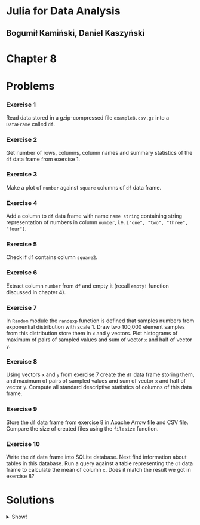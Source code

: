 # Julia for Data Analysis

## Bogumił Kamiński, Daniel Kaszyński

# Chapter 8

# Problems

### Exercise 1

Read data stored in a gzip-compressed file `example8.csv.gz` into a `DataFrame`
called `df`.

### Exercise 2

Get number of rows, columns, column names and summary statistics of the
`df` data frame from exercise 1.

### Exercise 3

Make a plot of `number` against `square` columns of `df` data frame.

### Exercise 4

Add a column to `df` data frame with name `name string` containing string
representation of numbers in column `number`, i.e.
`["one", "two", "three", "four"]`.

### Exercise 5

Check if `df` contains column `square2`.

### Exercise 6

Extract column `number` from `df` and empty it (recall `empty!` function
discussed in chapter 4).

### Exercise 7

In `Random` module the `randexp` function is defined that samples numbers
from exponential distribution with scale 1.
Draw two 100,000 element samples from this distribution store them
in `x` and `y` vectors. Plot histograms of maximum of pairs of sampled values
and sum of vector `x` and half of vector `y`.

### Exercise 8

Using vectors `x` and `y` from exercise 7 create the `df` data frame storing them,
and maximum of pairs of sampled values and sum of vector `x` and half of vector `y`.
Compute all standard descriptive statistics of columns of this data frame.

### Exercise 9

Store the `df` data frame from exercise 8 in Apache Arrow file and CSV file.
Compare the size of created files using the `filesize` function.

### Exercise 10

Write the `df` data frame into SQLite database. Next find information about
tables in this database. Run a query against a table representing the `df` data
frame to calculate the mean of column `x`. Does it match the result we got in
exercise 8?

# Solutions

<details>

<summary>Show!</summary>

### Exercise 1

CSV.jl supports reading gzip-compressed files so you can just do:

```
julia> using CSV

julia> using DataFrames

julia> df = CSV.read("example8.csv.gz", DataFrame)
4×2 DataFrame
 Row │ number  square
     │ Int64   Int64
─────┼────────────────
   1 │      1       2
   2 │      2       4
   3 │      3       9
   4 │      4      16
```

You can also do it manually:
```
julia> using CodecZlib # you might need to install this package

julia> compressed = read("example8.csv.gz");

julia> plain = transcode(GzipDecompressor, compressed);

julia> df = CSV.read(plain, DataFrame)
4×2 DataFrame
 Row │ number  square
     │ Int64   Int64
─────┼────────────────
   1 │      1       2
   2 │      2       4
   3 │      3       9
   4 │      4      16
```

### Exercise 2

Solution:

```
julia> nrow(df)
4

julia> ncol(df)
2

julia> names(df)
2-element Vector{String}:
 "number"
 "square"

julia> describe(df)
2×7 DataFrame
 Row │ variable  mean     min    median   max    nmissing  eltype
     │ Symbol    Float64  Int64  Float64  Int64  Int64     DataType
─────┼──────────────────────────────────────────────────────────────
   1 │ number       2.5       1      2.5      4         0  Int64
   2 │ square       7.75      2      6.5     16         0  Int64
```

### Exercise 3

Solution:
```
using Plots
plot(df.number, df.square, xlabel="number", ylabel="square", legend=false)
```

### Exercise 4

Solution:

```
julia> df."name string" = ["one", "two", "three", "four"]
4-element Vector{String}:
 "one"
 "two"
 "three"
 "four"

julia> df
4×3 DataFrame
 Row │ number  square  name string
     │ Int64   Int64   String
─────┼─────────────────────────────
   1 │      1       2  one
   2 │      2       4  two
   3 │      3       9  three
   4 │      4      16  four
```

Note that we needed to use a string as we have space in column name.

### Exercise 5

You can use either `hasproperty` or `columnindex`:

```
julia> hasproperty(df, :square2)
false

julia> columnindex(df, :square2)
0
```

Note that if you try to access this column you will get a hint what was the
mistake you most likely made:

```
julia> df.square2
ERROR: ArgumentError: column name :square2 not found in the data frame; existing most similar names are: :square
```

### Exercise 6

Solution:

```
julia> empty!(df[:, :number])
Int64[]
```

Note that you must not do `empty!(df[!, :number])` nor `empty!(df.number)`
as it would corrupt the `df` data frame (these operations do non-copying
extraction of a column from a data frame as opposed to `df[:, :number]`
which makes a copy).

### Exercise 7

Solution:
```
using Random
using Plots
x = randexp(100_000);
y = randexp(100_000);
histogram(x + y / 2, label="mean")
histogram!(max.(x, y), label="maximum")
```

I have put both histograms on the same plot to show that they overlap.

### Exercise 8

Solution (you might get slightly different results because we did not set
the seed of random number generator when creating `x` and `y` vectors):

```
julia> df = DataFrame(x=x, y=y);

julia> df."x+y/2" = x + y / 2;

julia> df."max.(x,y)" = max.(x, y);

julia> describe(df, :all)
4×13 DataFrame
 Row │ variable   mean      std       min         q25       median   q75      max      nunique  nmissing  first     last      eltype
     │ Symbol     Float64   Float64   Float64     Float64   Float64  Float64  Float64  Nothing  Int64     Float64   Float64   DataType
─────┼─────────────────────────────────────────────────────────────────────────────────────────────────────────────────────────────────
   1 │ x          0.997023  0.999119  3.01389e-6  0.285129  0.68856  1.38414  12.1556                  0  0.250502  0.077737  Float64
   2 │ y          1.00109   0.995904  2.78828e-6  0.289371  0.6957   1.38491  12.0445                  0  0.689659  0.486246  Float64
   3 │ x+y/2      1.49757   1.11676   0.00217486  0.688598  1.2235   2.0113   14.2046                  0  0.595331  0.32086   Float64
   4 │ max.(x,y)  1.49872   1.11295   0.00187844  0.691588  1.22466  2.01257  12.1556                  0  0.689659  0.486246  Float64
```

We indeed see that `x+y/2` and `max.(x,y)` columns have very similar summary
statistics except `first` and `last` as expected.

### Exercise 9

```
julia> using Arrow

julia> CSV.write("df.csv", df)
"df.csv"

julia> Arrow.write("df.arrow", df)
"df.arrow"

julia> filesize("df.csv")
7587820

julia> filesize("df.arrow")
3200874
```

In this case Apache Arrow file is smaller.

### Exercise 10

```
julia> using SQLite

julia> db = SQLite.DB("df.db")
SQLite.DB("df.db")

julia> SQLite.load!(df, db, "df")
"df"

julia> SQLite.tables(db)
1-element Vector{SQLite.DBTable}:
 SQLite.DBTable("df", Tables.Schema:
 :x                   Union{Missing, Float64}
 :y                   Union{Missing, Float64}
 Symbol("x+y/2")      Union{Missing, Float64}
 Symbol("max.(x,y)")  Union{Missing, Float64})

julia> query = DBInterface.execute(db, "SELECT AVG(x) FROM df");

julia> DataFrame(query)
1×1 DataFrame
 Row │ AVG(x)
     │ Float64
─────┼──────────
   1 │ 0.997023

julia> close(db)
```

The computed mean of column `x` is the same as we got in exercise 8.

</details>
